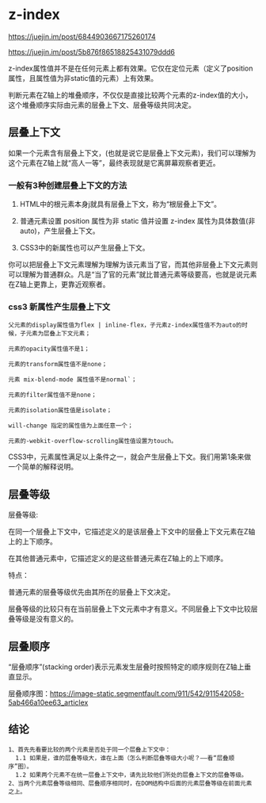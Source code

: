 # z-index

<https://juejin.im/post/6844903667175260174>

<https://juejin.im/post/5b876f86518825431079ddd6>

z-index属性值并不是在任何元素上都有效果。它仅在定位元素（定义了position属性，且属性值为非static值的元素）上有效果。

判断元素在Z轴上的堆叠顺序，不仅仅是直接比较两个元素的z-index值的大小，这个堆叠顺序实际由元素的层叠上下文、层叠等级共同决定。

## 层叠上下文

如果一个元素含有层叠上下文，(也就是说它是层叠上下文元素)，我们可以理解为这个元素在Z轴上就“高人一等”，最终表现就是它离屏幕观察者更近。

### 一般有3种创建层叠上下文的方法

1. HTML中的根元素本身j就具有层叠上下文，称为“根层叠上下文”。

2. 普通元素设置 position 属性为非 static 值并设置 z-index 属性为具体数值(非auto)，产生层叠上下文。

3. CSS3中的新属性也可以产生层叠上下文。

你可以把层叠上下文元素理解为理解为该元素当了官，而其他非层叠上下文元素则可以理解为普通群众。凡是“当了官的元素”就比普通元素等级要高，也就是说元素在Z轴上更靠上，更靠近观察者。

### css3 新属性产生层叠上下文

```
父元素的display属性值为flex | inline-flex，子元素z-index属性值不为auto的时候，子元素为层叠上下文元素；

元素的opacity属性值不是1；

元素的transform属性值不是none；

元素 mix-blend-mode 属性值不是normal`；

元素的filter属性值不是none；

元素的isolation属性值是isolate；

will-change 指定的属性值为上面任意一个；

元素的-webkit-overflow-scrolling属性值设置为touch。
```

CSS3中，元素属性满足以上条件之一，就会产生层叠上下文。我们用第1条来做一个简单的解释说明。

## 层叠等级

层叠等级:

在同一个层叠上下文中，它描述定义的是该层叠上下文中的层叠上下文元素在Z轴上的上下顺序。

在其他普通元素中，它描述定义的是这些普通元素在Z轴上的上下顺序。

特点：

普通元素的层叠等级优先由其所在的层叠上下文决定。

层叠等级的比较只有在当前层叠上下文元素中才有意义。不同层叠上下文中比较层叠等级是没有意义的。

## 层叠顺序

“层叠顺序”(stacking order)表示元素发生层叠时按照特定的顺序规则在Z轴上垂直显示。

层叠顺序图：<https://image-static.segmentfault.com/911/542/911542058-5ab466a10ee63_articlex>

## 结论

```
1、首先先看要比较的两个元素是否处于同一个层叠上下文中：
  1.1 如果是，谁的层叠等级大，谁在上面（怎么判断层叠等级大小呢？——看“层叠顺序”图）。
  1.2 如果两个元素不在统一层叠上下文中，请先比较他们所处的层叠上下文的层叠等级。
2、当两个元素层叠等级相同、层叠顺序相同时，在DOM结构中后面的元素层叠等级在前面元素之上。
```

